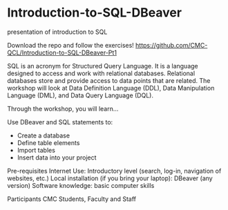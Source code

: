 # Introduction-to-SQL-DBeaver
presentation of introduction to SQL

Download the repo and follow the exercises!
https://github.com/CMC-QCL/Introduction-to-SQL-DBeaver-Pt1

SQL is an acronym for Structured Query Language. It is a language designed to access and work with relational databases. Relational databases store and provide access to data points that are related. The workshop will look at Data Definition Language (DDL), Data Manipulation Language (DML), and Data Query Language (DQL).

 

Through the workshop, you will learn…

Use DBeaver and SQL statements to:
- Create a database
- Define table elements
- Import tables
- Insert data into your project

Pre-requisites
Internet Use: Introductory level (search, log-in, navigation of websites, etc.)
Local installation (if you bring your laptop): DBeaver (any version)
Software knowledge: basic computer skills

Participants
CMC Students, Faculty and Staff

